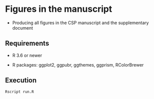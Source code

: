 # Figures in the manuscript

- Producing all figures in the CSP manuscript and the supplementary document

## Requirements

- R 3.6 or newer

- R packages: ggplot2, ggpubr, ggthemes, ggprism, RColorBrewer

## Execution

```
Rscript run.R
```

